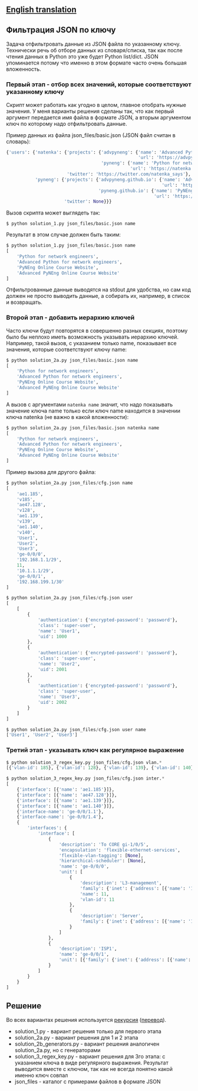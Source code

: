 ## [English translation](https://github.com/natenka/q_and_a/blob/main/code/03_filter_json_dict_by_key/README_ENG.md)

## Фильтрация JSON по ключу

Задача отфильтровать данные из JSON файла по указанному ключу. Технически речь
об отборе данных из словаря/списка, так как после чтения данных в Python это уже будет
Python list/dict.
JSON упоминается потому что именно в этом формате часто очень большая вложенность.

### Первый этап - отбор всех значений, которые соответствуют указанному ключу

Скрипт может работать как угодно в целом, главное отобрать нужные значения.
У меня варианты решения сделаны так, что как первый аргумент передается имя файла в формате JSON,
а вторым аргументом ключ по которому надо отфильтровать данные.

Пример данных из файла json_files/basic.json (JSON файл считан в словарь):

```python
{'users': {'natenka': {'projects': {'advpyneng': {'name': 'Advanced Python for network engineers',
                                                  'url': 'https://advpyneng.readthedocs.io/ru/latest/'},
                                    'pyneng': {'name': 'Python for network engineers',
                                               'url': 'https://natenka.github.io/pyneng/'}},
                       'twitter': 'https://twitter.com/natenka_says'},
           'pyneng': {'projects': {'advpyneng.github.io': {'name': 'Advanced PyNEng Online Course Website',
                                                           'url': 'https://advpyneng.github.io/'},
                                   'pyneng.github.io': {'name': 'PyNEng Online Course Website',
                                                        'url': 'https://pyneng.github.io/'}},
                      'twitter': None}}}
```

Вызов скрипта может выглядеть так:

```
$ python solution_1.py json_files/basic.json name
```

Результат в этом случае должен быть таким:
```python
$ python solution_1.py json_files/basic.json name
[
    'Python for network engineers',
    'Advanced Python for network engineers',
    'PyNEng Online Course Website',
    'Advanced PyNEng Online Course Website'
]
```

Отфильтрованные данные выводятся на stdout для удобства, но сам код должен не просто выводить данные,
а собирать их, например, в список и возвращать.

### Второй этап - добавить иерархию ключей

Часто ключи будут повторятся в совершенно разных секциях, поэтому было бы неплохо иметь возможность
указывать иерархию ключей. Например, такой вызов, с указанием только name, показывает все значения, которые соответствуют ключу name:

```python
$ python solution_2a.py json_files/basic.json name
[
    'Python for network engineers',
    'Advanced Python for network engineers',
    'PyNEng Online Course Website',
    'Advanced PyNEng Online Course Website'
]
```

А вызов с аргументами ``natenka name`` значит, что надо показывать значение ключа name только
если ключ name находится в значении ключа natenka (не важно в какой вложенности):
```python
$ python solution_2a.py json_files/basic.json natenka name
[
    'Python for network engineers',
    'Advanced Python for network engineers',
    'PyNEng Online Course Website',
    'Advanced PyNEng Online Course Website'
]
```

Пример вызова для другого файла:

```python
$ python solution_2a.py json_files/cfg.json name
[
    'ae1.185',
    'v185',
    'ae47.128',
    'v128',
    'ae1.139',
    'v139',
    'ae1.140',
    'v140',
    'User1',
    'User2',
    'User3',
    'ge-0/0/0',
    '192.168.1.1/29',
    11,
    '10.1.1.1/29',
    'ge-0/0/1',
    '192.168.199.1/30'
]

$ python solution_2a.py json_files/cfg.json user
[
    [
        {
            'authentication': {'encrypted-password': 'password'},
            'class': 'super-user',
            'name': 'User1',
            'uid': 1000
        },
        {
            'authentication': {'encrypted-password': 'password'},
            'class': 'super-user',
            'name': 'User2',
            'uid': 2001
        },
        {
            'authentication': {'encrypted-password': 'password'},
            'class': 'super-user',
            'name': 'User3',
            'uid': 2002
        }
    ]
]

$ python solution_2a.py json_files/cfg.json user name
['User1', 'User2', 'User3']
```

### Третий этап - указывать ключ как регулярное выражение

```python
$ python solution_3_regex_key.py json_files/cfg.json vlan.*
[{'vlan-id': 185}, {'vlan-id': 128}, {'vlan-id': 139}, {'vlan-id': 140}, {'vlan-id': 11}]

$ python solution_3_regex_key.py json_files/cfg.json inter.*
[
    {'interface': [{'name': 'ae1.185'}]},
    {'interface': [{'name': 'ae47.128'}]},
    {'interface': [{'name': 'ae1.139'}]},
    {'interface': [{'name': 'ae1.140'}]},
    {'interface-name': 'ge-0/0/1.1'},
    {'interface-name': 'ge-0/0/1.4'},
    {
        'interfaces': {
            'interface': [
                {
                    'description': 'To CORE gi-1/0/5',
                    'encapsulation': 'flexible-ethernet-services',
                    'flexible-vlan-tagging': [None],
                    'hierarchical-scheduler': [None],
                    'name': 'ge-0/0/0',
                    'unit': [
                        {
                            'description': 'L3-management',
                            'family': {'inet': {'address': [{'name': '192.168.1.1/29'}]}},
                            'name': 11,
                            'vlan-id': 11
                        },
                        {
                            'description': 'Server',
                            'family': {'inet': {'address': [{'name': '10.1.1.1/29'}]}}
                        }
                    ]
                },
                {
                    'description': 'ISP1',
                    'name': 'ge-0/0/1',
                    'unit': [{'family': {'inet': {'address': [{'name': '192.168.199.1/30'}]}}}]
                }
            ]
        }
    }
]


```

## Решение

Во всех вариантах решения используется [рекурсия](https://runestone.academy/runestone/books/published/pythonds/Recursion/toctree.html) ([перевод](http://aliev.me/runestone/Recursion/Objectives.html)).

* solution_1.py - вариант решения только для первого этапа
* solution_2a.py - вариант решения для 1 и 2 этапа
* solution_2b_generators.py - вариант решения аналогичен solution_2a.py, но с генераторами
* solution_3_regex_key.py - вариант решения для 3го этапа: с указанием ключа в виде регулярного
  выражения. Результат выводится вместе с ключом, так как не всегда понятно какой именно ключ совпал
* json_files - каталог с примерами файлов в формате JSON

